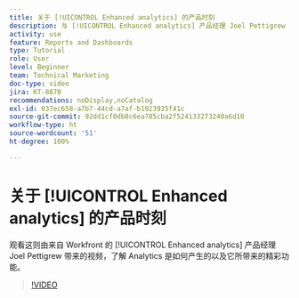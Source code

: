 ```yaml
---
title: 关于 [!UICONTROL Enhanced analytics] 的产品时刻
description: 与 [!UICONTROL Enhanced analytics] 产品经理 Joel Pettigrew 一起了解 Analytics 是如何产生的以及它所带来的精彩功能。
activity: use
feature: Reports and Dashboards
type: Tutorial
role: User
level: Beginner
team: Technical Marketing
doc-type: video
jira: KT-8870
recommendations: noDisplay,noCatalog
exl-id: 037ec658-a7b7-44cd-a7af-b1923935f41c
source-git-commit: 92dd1cf0db8c6ea785cba2f524133273240a6d10
workflow-type: ht
source-wordcount: '51'
ht-degree: 100%

---
```


# 关于 [!UICONTROL Enhanced analytics] 的产品时刻

观看这则由来自 Workfront 的 [!UICONTROL Enhanced analytics] 产品经理 Joel Pettigrew 带来的视频，了解 Analytics 是如何产生的以及它所带来的精彩功能。

>[!VIDEO](https://video.tv.adobe.com/v/335042/?quality=12&learn=on)

